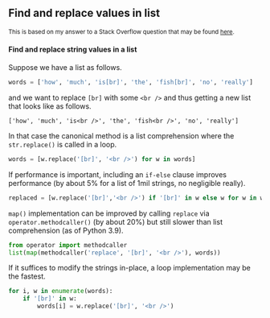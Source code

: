 ## Find and replace values in list

<sup>This is based on my answer to a Stack Overflow question that may be found [here](https://stackoverflow.com/a/72923909/19123103).</sup>


#### Find and replace string values in a list

Suppose we have a list as follows.
```python
words = ['how', 'much', 'is[br]', 'the', 'fish[br]', 'no', 'really']
```
and we want to replace `[br]` with some `<br />` and thus getting a new list that looks like as follows.
```none
['how', 'much', 'is<br />', 'the', 'fish<br />', 'no', 'really']
```

In that case the canonical method is a list comprehension where the `str.replace()` is called in a loop.
```python
words = [w.replace('[br]', '<br />') for w in words]
```

If performance is important, including an `if-else` clause improves performance (by about 5% for a list of 1mil strings, no negligible really).
```python
replaced = [w.replace('[br]','<br />') if '[br]' in w else w for w in words]
```
`map()` implementation can be improved by calling `replace` via `operator.methodcaller()` (by about 20%) but still slower than list comprehension (as of Python 3.9).
```python
from operator import methodcaller
list(map(methodcaller('replace', '[br]', '<br />'), words))
```
If it suffices to modify the strings in-place, a loop implementation may be the fastest.
```python
for i, w in enumerate(words):
    if '[br]' in w:
        words[i] = w.replace('[br]', '<br />')
```